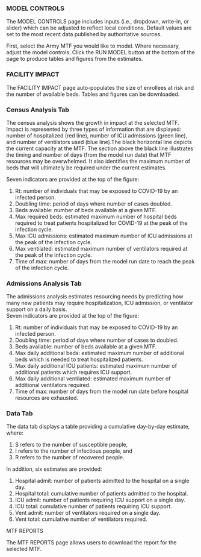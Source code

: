 ### MODEL CONTROLS

The MODEL CONTROLS page includes inputs (i.e., dropdown, write-in, or slider) which can be adjusted to reflect local conditions. Default values are set to the most recent data published by authoritative sources. 

First, select the Army MTF you would like to model. Where necessary, adjust the model controls. Click the RUN MODEL button at the bottom of the page to produce tables and figures from the estimates. 

### FACILITY IMPACT

The FACILITY IMPACT page auto-populates the size of enrollees at risk and the number of available beds. Tables and figures can be downloaded.

### Census Analysis Tab

The census analysis shows the growth in impact at the selected MTF. Impact is represented by three types of information that are displayed: number of hospitalized (red line), number of ICU admissions (green line), and number of ventilators used (blue line).The black horizontal line depicts the current capacity at the MTF. The section above the black line illustrates the timing and number of days (from the model run date) that MTF resources may be overwhelmed. It also identifies the maximum number of beds that will ultimately be required under the current estimates.

Seven indicators are provided at the top of the figure:

1.	Rt: number of individuals that may be exposed to COVID-19 by an infected person.
2.	Doubling time: period of days where number of cases doubled.
3.	Beds available: number of beds available at a given MTF. 
4.	Max required beds: estimated maximum number of hospital beds required to treat patients hospitalized for COVID-19 at the peak of the infection cycle.  
5.	Max ICU admissions: estimated maximum number of ICU admissions at the peak of the infection cycle.
6.	Max ventilated: estimated maximum number of ventilators required at the peak of the infection cycle. 
7.	Time of max: number of days from the model run date to reach the peak of the infection cycle. 

### Admissions Analysis Tab

The admissions analysis estimates resourcing needs by predicting how many new patients may require hospitalization, ICU admission, or ventilator support on a daily basis.  
Seven indicators are provided at the top of the figure: 

1.	Rt: number of individuals that may be exposed to COVID-19 by an infected person.
2.	Doubling time: period of days where number of cases to doubled.
3.	Beds available: number of beds available at a given MTF.
4.	Max daily additional beds: estimated maximum number of additional beds which is needed to treat hospitalized patients. 
5.	Max daily additional ICU patients: estimated maximum number of additional patients which requires ICU support. 
6.	Max daily additional ventilated: estimated maximum number of additional ventilators required.
7.	Time of max: number of days from the model run date before hospital resources are exhausted. 
 
### Data Tab 

The data tab displays a table providing a cumulative day-by-day estimate, where:  

1.	S refers to the number of susceptible people,
2.	I refers to the number of infectious people, and
3.	R refers to the number of recovered people.

In addition, six estimates are provided:

1.	Hospital admit: number of patients admitted to the hospital on a single day.
2.	Hospital total: cumulative number of patients admitted to the hospital.
3.	ICU admit: number of patients requiring ICU support on a single day. 
4.	ICU total: cumulative number of patients requiring ICU support.
5.	Vent admit: number of ventilators required on a single day. 
6.	Vent total: cumulative number of ventilators required.

MTF REPORTS

The MTF REPORTS page allows users to download the report for the selected MTF.

